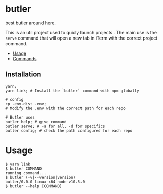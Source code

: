 butler
======

best butler around here.

This is an util project used to quicly launch projects . 
The main use is the `serve` command that will open a new tab in iTerm with the 
correct project command.

<!-- toc -->
* [Usage](#usage)
* [Commands](#commands)
<!-- tocstop -->

## Installation

```
yarn;
yarn link; # Install the `butler` command with npm globally

# config
cp .env.dist .env;
# Modify the .env with the correct path for each repo

# Butler uses
butler help; # give command
butler serve; # -a for all, -d for specifics
butler config; # check the path configured for each repo
```

# Usage
<!-- usage -->
```sh-session
$ yarn link
$ butler COMMAND
running command...
$ butler (-v|--version|version)
butler/0.0.0 linux-x64 node-v10.5.0
$ butler --help [COMMAND]
```
